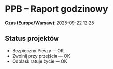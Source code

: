 # PPB – Raport godzinowy
**Czas (Europe/Warsaw):** 2025-09-22 12:25

## Status projektów
- Bezpieczny Pieszy — OK
- Zwolnij przy przejściu — OK
- Odblask ratuje życie — OK

